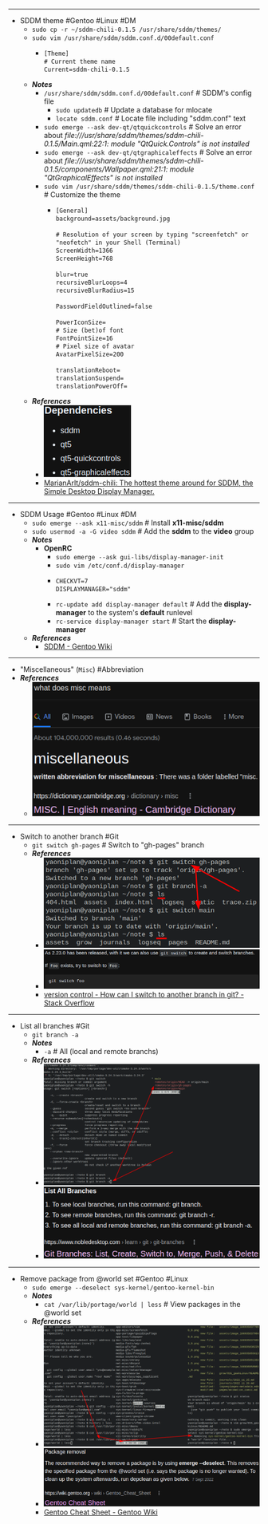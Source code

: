- ---
- SDDM theme #Gentoo #Linux #DM
	- `sudo cp -r ~/sddm-chili-0.1.5 /usr/share/sddm/themes/`
	- `sudo vim /usr/share/sddm/sddm.conf.d/00default.conf`
		- ```
		  [Theme]
		  # Current theme name
		  Current=sddm-chili-0.1.5
		  ```
	- ***Notes***
		- `/usr/share/sddm/sddm.conf.d/00default.conf` # SDDM's config file
			- `sudo updatedb` # Update a database for mlocate
			- `locate sddm.conf` # Locate file including "sddm.conf" text
		- `sudo emerge --ask dev-qt/qtquickcontrols` # Solve an error about *file:///usr/share/sddm/themes/sddm-chili-0.1.5/Main.qml:22:1: module "QtQuick.Controls" is not installed*
		- `sudo emerge --ask dev-qt/qtgraphicaleffects` # Solve an error about *file:///usr/share/sddm/themes/sddm-chili-0.1.5/components/Wallpaper.qml:21:1: module "QtGraphicalEffects" is not installed*
		- `sudo vim /usr/share/sddm/themes/sddm-chili-0.1.5/theme.conf` # Customize the theme
			- ```
			  [General]
			  background=assets/background.jpg
			  
			  # Resolution of your screen by typing "screenfetch" or "neofetch" in your Shell (Terminal)
			  ScreenWidth=1366
			  ScreenHeight=768
			  
			  blur=true
			  recursiveBlurLoops=4
			  recursiveBlurRadius=15
			  
			  PasswordFieldOutlined=false
			  
			  PowerIconSize=
			  # Size (bet)of font
			  FontPointSize=16
			  # Pixel size of avatar
			  AvatarPixelSize=200
			  
			  translationReboot=
			  translationSuspend=
			  translationPowerOff=
			  ```
	- ***References***
		- ![image.png](../assets/image_1669474198529_0.png)
		- [MarianArlt/sddm-chili: The hottest theme around for SDDM, the Simple Desktop Display Manager.](https://github.com/MarianArlt/sddm-chili)
- ---
- SDDM Usage #Gentoo #Linux #DM
	- `sudo emerge --ask x11-misc/sddm` # Install **x11-misc/sddm**
	- `sudo usermod -a -G video sddm` # Add the **sddm** to the **video** group
	- ***Notes***
		- **OpenRC**
			- `sudo emerge --ask gui-libs/display-manager-init`
			- `sudo vim /etc/conf.d/display-manager`
			- ```
			  CHECKVT=7
			  DISPLAYMANAGER="sddm"
			  ```
			- `rc-update add display-manager default` # Add the **display-manager** to the system's **default** runlevel
			- `rc-service display-manager start` # Start the **display-manager**
	- ***References***
		- [SDDM - Gentoo Wiki](https://wiki.gentoo.org/wiki/SDDM)
- ---
- "Miscellaneous" (`Misc`) #Abbreviation
- ***References***
	- ![image.png](../assets/image_1669463491145_0.png)
- ---
- Switch to another branch #Git
	- `git switch gh-pages` # Switch to "gh-pages" branch
	- ***References***
		- ![image.png](../assets/image_1669443599775_0.png)
		- ![image.png](../assets/image_1669454072538_0.png)
		- [version control - How can I switch to another branch in git? - Stack Overflow](https://stackoverflow.com/questions/47630950/how-can-i-switch-to-another-branch-in-git)
- ---
- List all branches #Git
	- `git branch -a`
	- ***Notes***
		- `-a` # All (local and remote branchs)
	- ***References***
		- ![image.png](../assets/image_1669442726214_0.png)
		- ![image.png](../assets/image_1669442785953_0.png)
- ---
- Remove package from @world set #Gentoo #Linux
	- `sudo emerge --deselect sys-kernel/gentoo-kernel-bin`
	- ***Notes***
		- `cat /var/lib/portage/world | less` # View packages in the @world set
	- ***References***
		- ![image.png](../assets/image_1669434287891_0.png)
		- ![image.png](../assets/image_1669433474004_0.png)
		- [Gentoo Cheat Sheet - Gentoo Wiki](https://wiki.gentoo.org/wiki/Gentoo_Cheat_Sheet#:~:text=Package%20removal,-Recommended%20method&text=The%20recommended%20way%20to%20remove,run%20depclean%20as%20given%20below.)